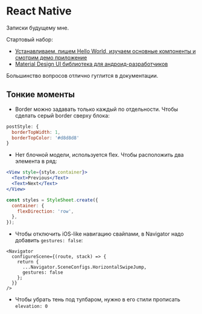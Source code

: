 # React Native
Записки будущему мне.

Стартовый набор:
* [Устанавливаем, пишем Hello World, изучаем основные компоненты и смотрим демо приложение ](https://facebook.github.io/react-native/docs/getting-started.html)
* [Material Design UI библиотека для андроид-разработчиков](https://github.com/react-native-material-design/react-native-material-design)

Большинство вопросов отлично гуглится в документации.
 
## Тонкие моменты
* Border можно задавать только каждый по отдельности. Чтобы сделать серый border сверху блока:
```js
postStyle: {
  borderTopWidth: 1,
  borderTopColor: '#d8d8d8'
}
```
* Нет блочной модели, используется flex. Чтобы расположить два элемента в ряд:
```jsx
<View style={style.container}>
  <Text>Previous</Text>
  <Text>Next</Text>
</View>

const styles = StyleSheet.create({
  container: {
    flexDirection: 'row',
  },
});
```
* Чтобы отключить iOS-like навигацию свайпами, в Navigator надо добавить `gestures: false`:
```
<Navigator
  configureScene={(route, stack) => {
    return {
      ...Navigator.SceneConfigs.HorizontalSwipeJump,
      gestures: false
    };
  }}
/>
```
* Чтобы убрать тень под тулбаром, нужно в его стили прописать `elevation: 0`

